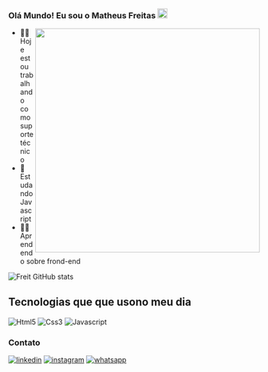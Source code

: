 
### Olá Mundo! Eu sou o Matheus Freitas   <img src="https://raw.githubusercontent.com/kaueMarques/kaueMarques/master/hi.gif" height="20px">  

<img align="right" height="450em" src="https://raw.githubusercontent.com/gist/MatheusFreit/ce669684c34679f741252b29c33ca830/raw/b1f193f29cac4152643a4439165585a406c1723f/githubcard.svg"/>

- 👨‍🏭 Hoje estou trabalhando como suporte técnico
- 📘 Estudando Javascript
- 👩‍💻Aprendendo sobre frond-end


![Freit GitHub stats](https://github-readme-stats.vercel.app/api?username=MatheusFreit&show_icons=true&theme=merko)

## Tecnologias que que usono meu dia

<div> 
  <img align="center" alt="Html5" src= "https://img.shields.io/badge/HTML5-E34F26?style=for-the-badge&logo=html5&logoColor=white"/>
  <img align="center" alt="Css3" src= "https://img.shields.io/badge/CSS3-1572B6?style=for-the-badge&logo=css3&logoColor=white"/>
  <img align="center" alt="Javascript" src= "https://img.shields.io/badge/JavaScript-F7DF1E?style=for-the-badge&logo=javascript&logoColor=black"/>
</div>

### Contato

[![linkedin](	https://img.shields.io/badge/LinkedIn-0077B5?style=for-the-badge&logo=linkedin&logoColor=white)](https://www.linkedin.com/in/matheus-albuquerque-/)
[![instagram](https://img.shields.io/badge/Instagram-E4405F?style=for-the-badge&logo=instagram&logoColor=white)](https://www.instagram.com/matheus_albu2)
[![whatsapp](https://img.shields.io/badge/WhatsApp-25D366?style=for-the-badge&logo=whatsapp&logoColor=white)]([https://www.instagram.com/matheus_albu2](https://api.whatsapp.com/send?phone=5585985146737))


